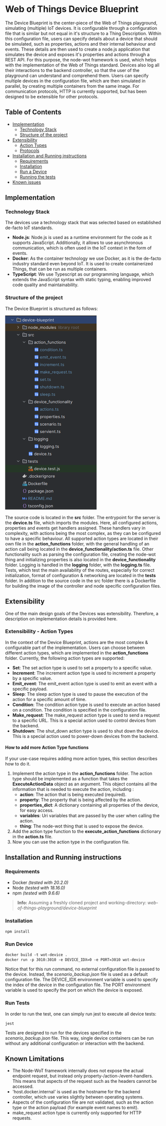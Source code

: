# Web of Things Device Blueprint
The Device Blueprint is the center-piece of the Web of Things playground, simulating (multiple) IoT devices. 
It is configurable through a configuration file that is similar but not equal in it's structure to a Thing Description. 
Within this configuration file, users can specify details about a device that should be simulated, such as properties, actions and their internal behaviour and events. 
These details are then used to create a node.js application that simulates the device and exposes it's properties and actions through a REST API.
For this purpose, the node-wot framework is used, which helps with the implementation of the Web of Things standard.
Devices also log all their interactions to the backend controller, so that the user of the playground can understand and comprehend them.
Users can specify multiple devices in the configuration file, which are then simulated in parallel, by creating multiple containers from the same image.
For communication protocols, HTTP is currently supported, but has been designed to be extensible for other protocols. 

## Table of Contents
- [Implementation](#implementation)
    - [Technology Stack](#technology-stack)
    - [Structure of the project](#structure-of-the-project)
- [Extensibility](#extensibility)
    - [Action Types](#extensibility---send-and-receive)
    - [Protocols](#dockerized)
- [Installation and Running instructions](#installation-and-running-instructions)
    - [Requirements](#requirements)
    - [Installation](#installation)
    - [Run a Device](#run-device)
    - [Running the tests](#run-tests)
- [Known issues](#known-issues)


## Implementation

### Technology Stack
The devices use a technology stack that was selected based on established de-facto IoT standards.
- **Node.js**: Node.js is used as a runtime environment for the code as it supports JavaScript. Additionally, it allows to use asynchronous communication, which is often used in the IoT context in the form of events.
- **Docker**: As the container technology we use Docker, as it is the de-facto industry standard even beyond IoT. It is used to create containerized Things, that can be run as multiple containers.
- **TypeScript**: We use Typescript as our programming language, which extends the JavaScript syntax with static typing, enabling improved code quality and maintainability.

### Structure of the project
The Device Blueprint is structured as follows:

![Backend folder structure](./../examples/applicationScreenshots/deviceStructure.png)


The source code is located in the **src** folder.
The entrypoint for the server is the **device.ts** file, which imports the modules. Here, all configured actions, properties and events get handlers assigned.
These handlers vary in complexity, with actions being the most complex, as they can be configured to have a specific behaviour.
All supported action types are located in their own file in the **action_functions** folder, with the general handling of an action call being located in the **device_functionality/action.ts** file.
Other functionality such as parsing the configuration file, creating the node-wot thing and initializing properties is also located in the **device_functionality** folder.
Logging is handled in the **logging** folder, with the **logging.ts** file.
Tests, which test the main availability of the routes, especially for correct initialization, format of configuration & networking are located in the **tests** folder.
In addition to the source code in the src folder there is a Dockerfile for building the image of the controller and node specific configuration files.


## Extensibility
One of the main design goals of the Devices was extensibility.
Therefore, a description on implementation details is provided here.
### Extensibility - Action Types
In the context of the Device Blueprint, actions are the most complex & configurable part of the implementation.
Users can choose between different action types, which are implemented in the **action_functions** folder.
Currently, the following action types are supported:
- **Set**: The set action type is used to set a property to a specific value.
- **Increment**: The increment action type is used to increment a property by a specific value.
- **Emit_event**: The emit_event action type is used to emit an event with a specific payload.
- **Sleep**: The sleep action type is used to pause the execution of the action for a specific amount of time.
- **Condition**: The condition action type is used to execute an action based on a condition. The condition is specified in the configuration file.
- **Make_request**: The make_request action type is used to send a request to a specific URL. This is a special action used to control devices from the backend.
- **Shutdown**: The shut_down action type is used to shut down the device. This is a special action used to power-down devices from the backend.

#### How to add more Action Type functions
If your use-case requires adding more action types, this section describes how to do it.
1. Implement the action type in the **action_functions** folder. 
The action type should be implemented as a function that takes the **ExecuteActionData** object as an argument.
This object contains all the information that is needed to execute the action, including :
    - **action**: The action that is being executed (required).
    - **property**: The property that is being affected by the action.
    - **properties_dict**: A dictionary containing all properties of the device, for easy access.
    - **variables**: Uri variables that are passed by the user when calling the action.
    - **thing**: The node-wot thing that is used to expose the device.
2. Add the action type function to the **execute_action_functions** dictionary in the **action.ts** file.
3. Now you can use the action type in the configuration file.

## Installation and Running instructions


### Requirements
- Docker *(tested with 20.2.0)*
- Node *(tested with 18.16.0)*
- npm *(tested with 9.6.6)*

> **Info:** Assuming a freshly cloned project and working-directory: *web-of-things-playground/device-blueprint*


### Installation

```
npm install
```


### Run Device
```
docker build -t wot-device . 
docker run -p 3010:3010 -e DEVICE_IDX=0 -e PORT=3010 wot-device
```
Notice that for this run command, no external configuration file is passed to the device. 
Instead, the *scenario_backup.json* file is used as a default configuration file.
The DEVICE_IDX environment variable is used to specify the index of the device in the configuration file.
The PORT environment variable is used to specify the port on which the device is exposed.


### Run Tests
In order to run the test, one can simply run jest to execute all device tests:
```
jest
```
Tests are designed to run for the devices specified in the *scenario_backup.json* file. 
This way, single device containers can be run without any additional configuration or interaction with the backend.


## Known Limitations
- The Node-WoT framework internally does not expose the actual endpoint request, but instead only property-/action-/event-handlers.
This means that aspects of the request such as the headers cannot be accessed.
- 'host.docker.internal' is used as the hostname for the backend controller, which use varies slightly between operating systems.
- Aspects of the configuration file are not validated, such as the action type or the action payload (for example event names to emit).
- make_request action type is currently only supported for HTTP requests.